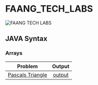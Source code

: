# FAANG_TECH_LABS

![FAANG TECH LABS](https://faangtechlab.com/frontend/faang/faang/logo.png)

## JAVA Syntax

### Arrays
| Problem | Output |
|:---------------:| :-------------------------------:|
|[Pascals Triangle](./Arrays/PascalTriangle.java) | [output](./Arrays/outputs.md###pascal-triangle)     
